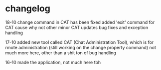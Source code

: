 # changelog

18-10
change command in CAT has been fixed
added 'exit' command for CAT cause why not
other minor CAT updates
bug fixes and exception handling

17-10
added new tool called CAT (Chat Administration Tool), which is for rmote administration (still working on the change property command)
not much more here, other than a  shit ton of bug handling

16-10
made the application, not much here tbh
